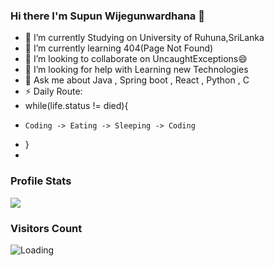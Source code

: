 ### Hi there I'm Supun Wijegunwardhana 👋

- 🔭 I’m currently Studying on University of Ruhuna,SriLanka
- 🌱 I’m currently learning 404(Page Not Found)
- 👯 I’m looking to collaborate on UncaughtExceptions😄
- 🤔 I’m looking for help with Learning new Technologies
- 💬 Ask me about Java , Spring boot , React , Python , C 
- ⚡ Daily Route: 
-   while(life.status != died){
-     Coding -> Eating -> Sleeping -> Coding
-   }
- 

### Profile Stats

<img src="https://github-readme-stats.vercel.app/api?username=zizy97&&show_icons=true&title_color=ffffff&icon_color=bb2acf&text_color=daf7dc&bg_color=151515">

### Visitors Count

<img align="left" src = "https://profile-counter.glitch.me/zizy97/count.svg" alt ="Loading">
